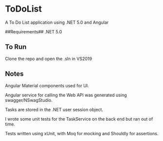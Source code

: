 # ToDoList
A To Do List application using .NET 5.0 and Angular

##Requirements##
.NET 5.0


## To Run ##
Clone the repo and open the .sln in VS2019


## Notes ##
Angular Material components used for UI.

Angular service for calling the Web API was generated using swagger/NSwagStudio.

Tasks are stored in the .NET user session object.

I wrote some unit tests for the TaskService on the back end but ran out of time.

Tests written using xUnit, with Moq for mocking and Shouldly for assertions.